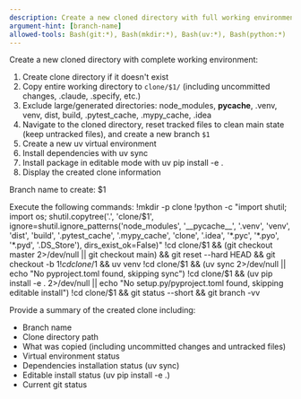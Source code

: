 ```yaml
---
description: Create a new cloned directory with full working environment
argument-hint: [branch-name]
allowed-tools: Bash(git:*), Bash(mkdir:*), Bash(uv:*), Bash(python:*)
---
```


Create a new cloned directory with complete working environment:

1. Create clone directory if it doesn't exist
2. Copy entire working directory to `clone/$1/` (including uncommitted changes, .claude, .specify, etc.)
3. Exclude large/generated directories: node_modules, __pycache__, .venv, venv, dist, build, .pytest_cache, .mypy_cache, .idea
4. Navigate to the cloned directory, reset tracked files to clean main state (keep untracked files), and create a new branch `$1`
5. Create a new uv virtual environment
6. Install dependencies with uv sync
7. Install package in editable mode with uv pip install -e .
8. Display the created clone information

Branch name to create: $1

Execute the following commands:
!mkdir -p clone
!python -c "import shutil; import os; shutil.copytree('.', 'clone/$1', ignore=shutil.ignore_patterns('node_modules', '__pycache__', '.venv', 'venv', 'dist', 'build', '.pytest_cache', '.mypy_cache', 'clone', '.idea', '*.pyc', '*.pyo', '*.pyd', '.DS_Store'), dirs_exist_ok=False)"
!cd clone/$1 && (git checkout master 2>/dev/null || git checkout main) && git reset --hard HEAD && git checkout -b $1
!cd clone/$1 && uv venv
!cd clone/$1 && (uv sync 2>/dev/null || echo "No pyproject.toml found, skipping sync")
!cd clone/$1 && (uv pip install -e . 2>/dev/null || echo "No setup.py/pyproject.toml found, skipping editable install")
!cd clone/$1 && git status --short && git branch -vv

Provide a summary of the created clone including:
- Branch name
- Clone directory path
- What was copied (including uncommitted changes and untracked files)
- Virtual environment status
- Dependencies installation status (uv sync)
- Editable install status (uv pip install -e .)
- Current git status
